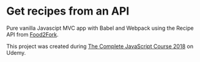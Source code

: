 <h1>Get recipes from an API</h1>

<p>Pure vanilla Javascipt MVC app with Babel and Webpack using the Recipe API from <a href="https://www.food2fork.com/about/api">Food2Fork</a>.</p>

<p>This project was created during <a href="https://www.udemy.com/the-complete-javascript-course">The Complete JavaScript Course 2018</a> on Udemy.</p>
